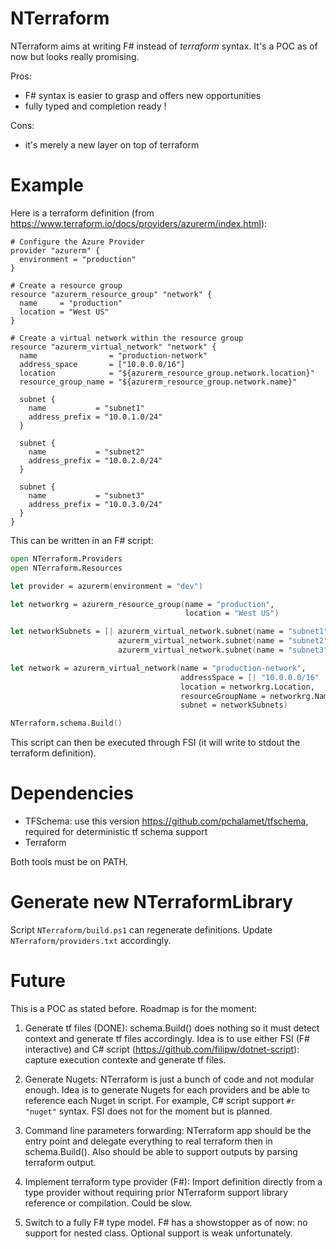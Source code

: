 # NTerraform
NTerraform aims at writing F# instead of *terraform* syntax. It's a POC as of now but looks really promising.

Pros:
* F# syntax is easier to grasp and offers new opportunities
* fully typed and completion ready !

Cons:
* it's merely a new layer on top of terraform

# Example
Here is a terraform definition (from https://www.terraform.io/docs/providers/azurerm/index.html):

```
# Configure the Azure Provider
provider "azurerm" { 
  environment = "production"
}

# Create a resource group
resource "azurerm_resource_group" "network" {
  name     = "production"
  location = "West US"
}

# Create a virtual network within the resource group
resource "azurerm_virtual_network" "network" {
  name                = "production-network"
  address_space       = ["10.0.0.0/16"]
  location            = "${azurerm_resource_group.network.location}"
  resource_group_name = "${azurerm_resource_group.network.name}"

  subnet {
    name           = "subnet1"
    address_prefix = "10.0.1.0/24"
  }

  subnet {
    name           = "subnet2"
    address_prefix = "10.0.2.0/24"
  }

  subnet {
    name           = "subnet3"
    address_prefix = "10.0.3.0/24"
  }
}
```

This can be written in an F# script:
```fsharp
open NTerraform.Providers
open NTerraform.Resources

let provider = azurerm(environment = "dev")

let networkrg = azurerm_resource_group(name = "production",
                                       location = "West US")

let networkSubnets = [| azurerm_virtual_network.subnet(name = "subnet1", addressPrefix = "10.0.1.0/24")
                        azurerm_virtual_network.subnet(name = "subnet2", addressPrefix = "10.0.2.0/24")
                        azurerm_virtual_network.subnet(name = "subnet3", addressPrefix = "10.0.3.0/24") |]

let network = azurerm_virtual_network(name = "production-network",
                                      addressSpace = [| "10.0.0.0/16" |],
                                      location = networkrg.Location,
                                      resourceGroupName = networkrg.Name,
                                      subnet = networkSubnets)

NTerraform.schema.Build()
```

This script can then be executed through FSI (it will write to stdout the terraform definition).

# Dependencies
* TFSchema: use this version https://github.com/pchalamet/tfschema, required for deterministic tf schema support
* Terraform

Both tools must be on PATH.

# Generate new NTerraformLibrary
Script `NTerraform/build.ps1` can regenerate definitions. Update `NTerraform/providers.txt` accordingly.

# Future
This is a POC as stated before. Roadmap is for the moment:

1. Generate tf files (DONE): 
schema.Build() does nothing so it must detect context and generate tf files accordingly.
Idea is to use either FSI (F# interactive) and C# script (https://github.com/filipw/dotnet-script): capture execution contexte and generate tf files.

2. Generate Nugets: 
NTerraform is just a bunch of code and not modular enough.
Idea is to generate Nugets for each providers and be able to reference each Nuget in script.
For example, C# script support `#r "nuget"` syntax. FSI does not for the moment but is planned.

3. Command line parameters forwarding: 
NTerraform app should be the entry point and delegate everything to real terraform then in schema.Build().
Also should be able to support outputs by parsing terraform output.

4. Implement terraform type provider (F#): 
Import definition directly from a type provider without requiring prior NTerraform support library reference or compilation. Could be slow.

5. Switch to a fully F# type model. F# has a showstopper as of now: no support for nested class. Optional support is weak unfortunately.